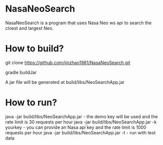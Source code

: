 # NasaNeoSearch
NasaNeoSearch is a program that uses Nasa Neo ws api to search the cloest and largest Neo.

# How to build?

git clone https://github.com/jinzhao1981/NasaNeoSearch.git

gradle buildJar

A jar file will be generated at build/libs/NeoSearchApp.jar

# How to run?
java -jar build/libs/NeoSearchApp.jar - the demo key will be used and the rate limit is 30 requests per hour
java -jar build/libs/NeoSearchApp.jar -k yourkey - you can provide an Nasa api key and the rate limit is 1000 requests per hour
java -jar build/libs/NeoSearchApp.jar -t - run with test data

